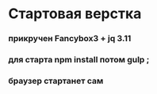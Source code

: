 <h1>Стартовая верстка</h1>
<h3>прикручен Fancybox3 + jq 3.11 </h3>
  
<h3>для старта npm install потом gulp ;</h3>
<h3>браузер стартанет сам</h3>
